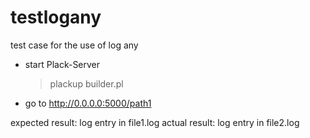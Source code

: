 # testlogany
test case for the use of log any

* start Plack-Server

     > plackup builder.pl

* go to http://0.0.0.0:5000/path1
 
 expected result: log entry in file1.log
 actual result: log entry in file2.log
